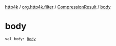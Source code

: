 [http4k](../../index.md) / [org.http4k.filter](../index.md) / [CompressionResult](index.md) / [body](./body.md)

# body

`val body: `[`Body`](../../org.http4k.core/-body/index.md)